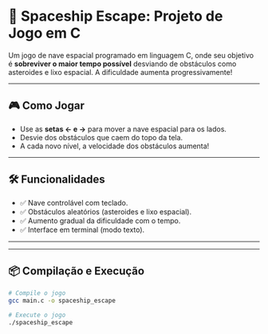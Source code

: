 # 🚀 Spaceship Escape: Projeto de Jogo em C

Um jogo de nave espacial programado em linguagem C, onde seu objetivo é **sobreviver o maior tempo possível** desviando de obstáculos como asteroides e lixo espacial. A dificuldade aumenta progressivamente!

---

## 🎮 Como Jogar

- Use as **setas ← e →** para mover a nave espacial para os lados.
- Desvie dos obstáculos que caem do topo da tela.
- A cada novo nível, a velocidade dos obstáculos aumenta!

---

## 🛠️ Funcionalidades

- ✅ Nave controlável com teclado.
- ✅ Obstáculos aleatórios (asteroides e lixo espacial).
- ✅ Aumento gradual da dificuldade com o tempo.
- ✅ Interface em terminal (modo texto).

---


---

## 📦 Compilação e Execução

```bash
# Compile o jogo
gcc main.c -o spaceship_escape

# Execute o jogo
./spaceship_escape
